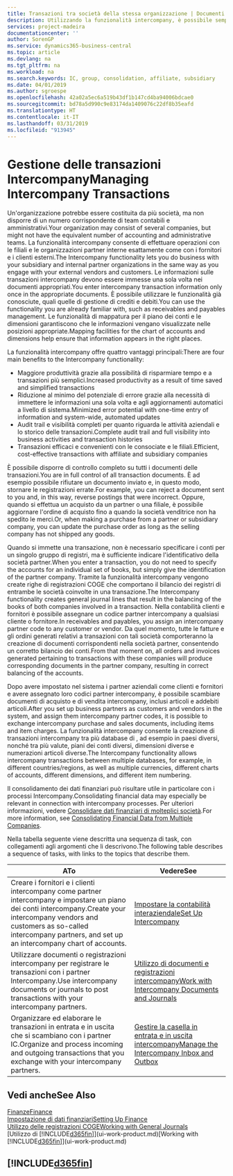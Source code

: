 ```yaml
---
title: Transazioni tra società della stessa organizzazione | Documenti Microsoft
description: Utilizzando la funzionalità intercompany, è possibile semplificare i processi aziendali e le transazioni tra società all'interno della stessa organizzazione.
services: project-madeira
documentationcenter: ''
author: SorenGP
ms.service: dynamics365-business-central
ms.topic: article
ms.devlang: na
ms.tgt_pltfrm: na
ms.workload: na
ms.search.keywords: IC, group, consolidation, affiliate, subsidiary
ms.date: 04/01/2019
ms.author: sgroespe
ms.openlocfilehash: 42a02a5ec6a519b43df1b147cd4ba94006bdcae0
ms.sourcegitcommit: bd78a5d990c9e83174da1409076c22df8b35eafd
ms.translationtype: HT
ms.contentlocale: it-IT
ms.lasthandoff: 03/31/2019
ms.locfileid: "913945"
---
```

# <a name="managing-intercompany-transactions"></a><span data-ttu-id="91e26-103">Gestione delle transazioni Intercompany</span><span class="sxs-lookup"><span data-stu-id="91e26-103">Managing Intercompany Transactions</span></span>
<span data-ttu-id="91e26-104">Un'organizzazione potrebbe essere costituita da più società, ma non disporre di un numero corrispondente di team contabili e amministrativi.</span><span class="sxs-lookup"><span data-stu-id="91e26-104">Your organization may consist of several companies, but might not have the equivalent number of accounting and administrative teams.</span></span> <span data-ttu-id="91e26-105">La funzionalità intercompany consente di effettuare operazioni con le filiali e le organizzazioni partner interne esattamente come con i fornitori e i clienti esterni.</span><span class="sxs-lookup"><span data-stu-id="91e26-105">The Intercompany functionality lets you do business with your subsidiary and internal partner organizations in the same way as you engage with your external vendors and customers.</span></span> <span data-ttu-id="91e26-106">Le informazioni sulle transazioni intercompany devono essere immesse una sola volta nei documenti appropriati.</span><span class="sxs-lookup"><span data-stu-id="91e26-106">You enter intercompany transaction information only once in the appropriate documents.</span></span> <span data-ttu-id="91e26-107">È possibile utilizzare le funzionalità già conosciute, quali quelle di gestione di crediti e debiti.</span><span class="sxs-lookup"><span data-stu-id="91e26-107">You can use the functionality you are already familiar with, such as receivables and payables management.</span></span> <span data-ttu-id="91e26-108">Le funzionalità di mappatura per il piano dei conti e le dimensioni garantiscono che le informazioni vengano visualizzate nelle posizioni appropriate.</span><span class="sxs-lookup"><span data-stu-id="91e26-108">Mapping facilities for the chart of accounts and dimensions help ensure that information appears in the right places.</span></span>  

<span data-ttu-id="91e26-109">La funzionalità intercompany offre quattro vantaggi principali:</span><span class="sxs-lookup"><span data-stu-id="91e26-109">There are four main benefits to the Intercompany functionality:</span></span>  

- <span data-ttu-id="91e26-110">Maggiore produttività grazie alla possibilità di risparmiare tempo e a transazioni più semplici.</span><span class="sxs-lookup"><span data-stu-id="91e26-110">Increased productivity as a result of time saved and simplified transactions</span></span>  
- <span data-ttu-id="91e26-111">Riduzione al minimo del potenziale di errore grazie alla necessità di immettere le informazioni una sola volta e agli aggiornamenti automatici a livello di sistema.</span><span class="sxs-lookup"><span data-stu-id="91e26-111">Minimized error potential with one-time entry of information and system-wide, automated updates</span></span>  
- <span data-ttu-id="91e26-112">Audit trail e visibilità completi per quanto riguarda le attività aziendali e lo storico delle transazioni.</span><span class="sxs-lookup"><span data-stu-id="91e26-112">Complete audit trail and full visibility into business activities and transaction histories</span></span>  
- <span data-ttu-id="91e26-113">Transazioni efficaci e convenienti con le consociate e le filiali.</span><span class="sxs-lookup"><span data-stu-id="91e26-113">Efficient, cost-effective transactions with affiliate and subsidiary companies</span></span>  

<span data-ttu-id="91e26-114">È possibile disporre di controllo completo su tutti i documenti delle transazioni.</span><span class="sxs-lookup"><span data-stu-id="91e26-114">You are in full control of all transaction documents.</span></span> <span data-ttu-id="91e26-115">È ad esempio possibile rifiutare un documento inviato e, in questo modo, stornare le registrazioni errate.</span><span class="sxs-lookup"><span data-stu-id="91e26-115">For example, you can reject a document sent to you and, in this way, reverse postings that were incorrect.</span></span> <span data-ttu-id="91e26-116">Oppure, quando si effettua un acquisto da un partner o una filiale, è possibile aggiornare l'ordine di acquisto fino a quando la società venditrice non ha spedito le merci.</span><span class="sxs-lookup"><span data-stu-id="91e26-116">Or, when making a purchase from a partner or subsidiary company, you can update the purchase order as long as the selling company has not shipped any goods.</span></span>  

<span data-ttu-id="91e26-117">Quando si immette una transazione, non è necessario specificare i conti per un singolo gruppo di registri, ma è sufficiente indicare l'identificativo della società partner.</span><span class="sxs-lookup"><span data-stu-id="91e26-117">When you enter a transaction, you do not need to specify the accounts for an individual set of books, but simply give the identification of the partner company.</span></span> <span data-ttu-id="91e26-118">Tramite la funzionalità intercompany vengono create righe di registrazioni COGE che comportano il bilancio dei registri di entrambe le società coinvolte in una transazione.</span><span class="sxs-lookup"><span data-stu-id="91e26-118">The Intercompany functionality creates general journal lines that result in the balancing of the books of both companies involved in a transaction.</span></span> <span data-ttu-id="91e26-119">Nella contabilità clienti e fornitori è possibile assegnare un codice partner intercompany a qualsiasi cliente o fornitore.</span><span class="sxs-lookup"><span data-stu-id="91e26-119">In receivables and payables, you assign an intercompany partner code to any customer or vendor.</span></span> <span data-ttu-id="91e26-120">Da quel momento, tutte le fatture e gli ordini generati relativi a transazioni con tali società comporteranno la creazione di documenti corrispondenti nella società partner, consentendo un corretto bilancio dei conti.</span><span class="sxs-lookup"><span data-stu-id="91e26-120">From that moment on, all orders and invoices generated pertaining to transactions with these companies will produce corresponding documents in the partner company, resulting in correct balancing of the accounts.</span></span>  

 <span data-ttu-id="91e26-121">Dopo avere impostato nel sistema i partner aziendali come clienti e fornitori e avere assegnato loro codici partner intercompany, è possibile scambiare documenti di acquisto e di vendita intercompany, inclusi articoli e addebiti articoli.</span><span class="sxs-lookup"><span data-stu-id="91e26-121">After you set up business partners as customers and vendors in the system, and assign them intercompany partner codes, it is possible to exchange intercompany purchase and sales documents, including items and item charges.</span></span> <span data-ttu-id="91e26-122">La funzionalità intercompany consente la creazione di transazioni intercompany tra più database di , ad esempio in paesi diversi, nonché tra più valute, piani dei conti diversi, dimensioni diverse e numerazioni articoli diverse.</span><span class="sxs-lookup"><span data-stu-id="91e26-122">The Intercompany functionality allows intercompany transactions between multiple databases, for example, in different countries/regions, as well as multiple currencies, different charts of accounts, different dimensions, and different item numbering.</span></span>  

<span data-ttu-id="91e26-123">Il consolidamento dei dati finanziari può risultare utile in particolare con i processi Intercompany.</span><span class="sxs-lookup"><span data-stu-id="91e26-123">Consolidating financial data may especially be relevant in connection with intercompany processes.</span></span> <span data-ttu-id="91e26-124">Per ulteriori informazioni, vedere [Consolidare dati finanziari di molteplici società](finance-consolidated-company-reporting.md).</span><span class="sxs-lookup"><span data-stu-id="91e26-124">For more information, see [Consolidating Financial Data from Multiple Companies](finance-consolidated-company-reporting.md).</span></span>

<span data-ttu-id="91e26-125">Nella tabella seguente viene descritta una sequenza di task, con collegamenti agli argomenti che li descrivono.</span><span class="sxs-lookup"><span data-stu-id="91e26-125">The following table describes a sequence of tasks, with links to the topics that describe them.</span></span>

 |<span data-ttu-id="91e26-126">A</span><span class="sxs-lookup"><span data-stu-id="91e26-126">To</span></span> |<span data-ttu-id="91e26-127">Vedere</span><span class="sxs-lookup"><span data-stu-id="91e26-127">See</span></span>|
 |---|---|
 |<span data-ttu-id="91e26-128">Creare i fornitori e i clienti intercompany come partner intercompany e impostare un piano dei conti intercompany.</span><span class="sxs-lookup"><span data-stu-id="91e26-128">Create your intercompany vendors and customers as so-called intercompany partners, and set up an intercompany chart of accounts.</span></span>|[<span data-ttu-id="91e26-129">Impostare la contabilità interaziendale</span><span class="sxs-lookup"><span data-stu-id="91e26-129">Set Up Intercompany</span></span>](intercompany-how-setup.md)|
 |<span data-ttu-id="91e26-130">Utilizzare documenti o registrazioni intercompany per registrare le transazioni con i partner Intercompany.</span><span class="sxs-lookup"><span data-stu-id="91e26-130">Use intercompany documents or journals to post transactions with your intercompany partners.</span></span>|[<span data-ttu-id="91e26-131">Utilizzo di documenti e registrazioni intercompany</span><span class="sxs-lookup"><span data-stu-id="91e26-131">Work with Intercompany Documents and Journals</span></span>](intercompany-how-work-documents-journals.md)|
 |<span data-ttu-id="91e26-132">Organizzare ed elaborare le transazioni in entrata e in uscita che si scambiano con i partner IC.</span><span class="sxs-lookup"><span data-stu-id="91e26-132">Organize and process incoming and outgoing transactions that you exchange with your intercompany partners.</span></span>|[<span data-ttu-id="91e26-133">Gestire la casella in entrata e in uscita intercompany</span><span class="sxs-lookup"><span data-stu-id="91e26-133">Manage the Intercompany Inbox and Outbox</span></span>](intercompany-how-manage-intercompany-inbox.md)|

## <a name="see-also"></a><span data-ttu-id="91e26-134">Vedi anche</span><span class="sxs-lookup"><span data-stu-id="91e26-134">See Also</span></span>
[<span data-ttu-id="91e26-135">Finanze</span><span class="sxs-lookup"><span data-stu-id="91e26-135">Finance</span></span>](finance.md)  
[<span data-ttu-id="91e26-136">Impostazione di dati finanziari</span><span class="sxs-lookup"><span data-stu-id="91e26-136">Setting Up Finance</span></span>](finance-setup-finance.md)  
[<span data-ttu-id="91e26-137">Utilizzo delle registrazioni COGE</span><span class="sxs-lookup"><span data-stu-id="91e26-137">Working with General Journals</span></span>](ui-work-general-journals.md)  
<span data-ttu-id="91e26-138">[Utilizzo di [!INCLUDE[d365fin](includes/d365fin_md.md)]](ui-work-product.md)</span><span class="sxs-lookup"><span data-stu-id="91e26-138">[Working with [!INCLUDE[d365fin](includes/d365fin_md.md)]](ui-work-product.md)</span></span>

## [!INCLUDE[d365fin](includes/free_trial_md.md)]  
